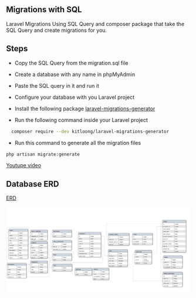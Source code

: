 ## Migrations with SQL

Laravel Migrations Using SQL Query and composer package that take the SQL Query and create migrations for you.

## Steps

- Copy the SQL Query from the migration.sql file

- Create a database with any name in phpMyAdmin
- Paste the SQL query in it and run it
- Configure your database with you Laravel project
- Install the following package [laravel-migrations-generator](https://github.com/kitloong/laravel-migrations-generator)

- Run the following command inside your Laravel project

```bash
  composer require --dev kitloong/laravel-migrations-generator
```

- Run this command to generate all the migration files

```bash
php artisan migrate:generate
```

[Youtupe video](https://youtu.be/vuACqxyRtFI)

## Database ERD

[ERD](https://lucid.app/lucidchart/a20318ee-e431-4244-bb5c-37ebf32c563c/edit?viewport_loc=1401%2C-24%2C3717%2C2325%2C0_0&invitationId=inv_af0fe630-53fd-41fa-947f-da69de711198)

![App Screenshot](./ERD.svg)
